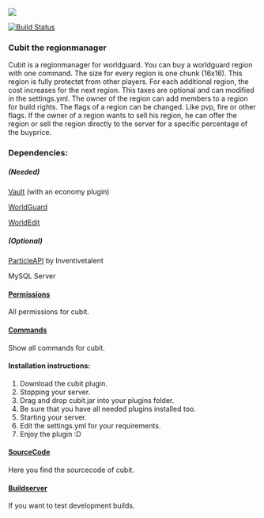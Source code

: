 ![](https://files.enigmar.de/plugins/cubit-logo.png)


[![Build Status](https://ci.enigmar.de/buildStatus/icon?job=cubit-1.12)](https://ci.enigmar.de/job/cubit-1.12/)
### Cubit the regionmanager

Cubit is a regionmanager for worldguard. You can buy a worldguard region with one command. The size for every region is one chunk (16x16). This region is fully protectet from other players. For each additional region,  the cost increases for the next region. This taxes are optional and can modified in the settings.yml. The owner of the region can add members to a region for build rights. The flags of a region can be changed. Like pvp, fire or other flags. If the owner of a region wants to sell his region, he can offer the region or sell the region directly to the server for a specific percentage of the buyprice.


### Dependencies:

##### (Needed)
[Vault](https://dev.bukkit.org/bukkit-plugins/vault/) (with an economy plugin)

[WorldGuard](https://dev.bukkit.org/bukkit-plugins/worldguard/)

[WorldEdit](https://dev.bukkit.org/bukkit-plugins/worldedit/)

##### (Optional)

[ParticleAPI](https://www.spigotmc.org/resources/api-particleapi-1-7-1-8-1-9-1-10.2067/)  by Inventivetalent

MySQL Server







#### [Permissions](https://gitlab.enigmar.de/minegaming/cubit/cubit/wikis/Permissions)
All permissions for cubit.



#### [Commands](https://gitlab.enigmar.de/minegaming/cubit/cubit/wikis/Commands)
Show all commands for cubit.




#### Installation instructions:

1. Download the cubit plugin.
2. Stopping your server.
3. Drag and drop cubit.jar into your plugins folder.
4. Be sure that you have all needed plugins installed too.
5. Starting your server.
6. Edit the settings.yml for your requirements.
7. Enjoy the plugin :D



#### [SourceCode](https://gitlab.enigmar.de/minegaming/cubit/cubit/)
Here you find the sourcecode of cubit.



#### [Buildserver](https://ci.enigmar.de/job/Cubit/)
If you want to test development builds.
